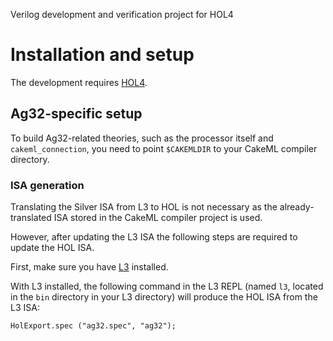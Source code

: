 Verilog development and verification project for HOL4

# Installation and setup

The development requires [HOL4](https://hol-theorem-prover.org).

## Ag32-specific setup

To build Ag32-related theories, such as the processor itself and `cakeml_connection`, you need to point `$CAKEMLDIR` to your CakeML compiler directory.

### ISA generation

Translating the Silver ISA from L3 to HOL is not necessary as the already-translated ISA stored in the CakeML compiler project is used.

However, after updating the L3 ISA the following steps are required to update the HOL ISA.

First, make sure you have [L3](http://www.cl.cam.ac.uk/~acjf3/l3) installed.

With L3 installed, the following command in the L3 REPL (named `l3`, located in the `bin` directory in your L3 directory) will produce the HOL ISA from the L3 ISA:

```
HolExport.spec ("ag32.spec", "ag32");
```
